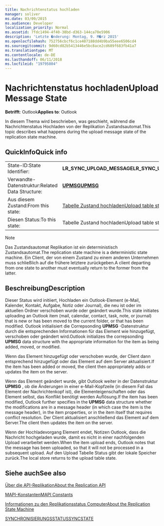 ```yaml
---
title: Nachrichtenstatus hochladen
manager: soliver
ms.date: 03/09/2015
ms.audience: Developer
localization_priority: Normal
ms.assetid: 7fdc1494-4f40-38bd-d363-144ca70e5906
description: 'Letzte �nderung: Montag, 9. M�rz 2015'
ms.openlocfilehash: 752756cbcf6c1ce487188dd4b9ba55eee6506cd4
ms.sourcegitcommit: 9d60cd82b5413446e5bc8ace2cd689f683fb41a7
ms.translationtype: MT
ms.contentlocale: de-DE
ms.lasthandoff: 06/11/2018
ms.locfileid: "19795804"
---
```

# <a name="upload-message-state"></a><span data-ttu-id="f8975-103">Nachrichtenstatus hochladen</span><span class="sxs-lookup"><span data-stu-id="f8975-103">Upload Message State</span></span>

  
  
<span data-ttu-id="f8975-104">**Betrifft**: Outlook</span><span class="sxs-lookup"><span data-stu-id="f8975-104">**Applies to**: Outlook</span></span> 
  
 <span data-ttu-id="f8975-105">In diesem Thema wird beschrieben, was geschieht, während die Nachrichtenstatus Hochladen von der Replikation Zustandsautomat.</span><span class="sxs-lookup"><span data-stu-id="f8975-105">This topic describes what happens during the upload message state of the replication state machine.</span></span> 
  
## <a name="quick-info"></a><span data-ttu-id="f8975-106">QuickInfo</span><span class="sxs-lookup"><span data-stu-id="f8975-106">Quick info</span></span>

|||
|:-----|:-----|
|<span data-ttu-id="f8975-107">State-ID:</span><span class="sxs-lookup"><span data-stu-id="f8975-107">State Identifier:</span></span>  <br/> |<span data-ttu-id="f8975-108">**LR_SYNC_UPLOAD_MESSAGE**</span><span class="sxs-lookup"><span data-stu-id="f8975-108">**LR_SYNC_UPLOAD_MESSAGE**</span></span> <br/> |
|<span data-ttu-id="f8975-109">Verwandte-Datenstruktur:</span><span class="sxs-lookup"><span data-stu-id="f8975-109">Related Data Structure:</span></span>  <br/> |<span data-ttu-id="f8975-110">**[UPMSG](upmsg.md)**</span><span class="sxs-lookup"><span data-stu-id="f8975-110">**[UPMSG](upmsg.md)**</span></span> <br/> |
|<span data-ttu-id="f8975-111">Aus diesem Zustand:</span><span class="sxs-lookup"><span data-stu-id="f8975-111">From this state:</span></span>  <br/> |[<span data-ttu-id="f8975-112">Tabelle Zustand hochladen</span><span class="sxs-lookup"><span data-stu-id="f8975-112">Upload table state</span></span>](upload-table-state.md) <br/> |
|<span data-ttu-id="f8975-113">Diesen Status:</span><span class="sxs-lookup"><span data-stu-id="f8975-113">To this state:</span></span>  <br/> |<span data-ttu-id="f8975-114">Tabelle Zustand hochladen</span><span class="sxs-lookup"><span data-stu-id="f8975-114">Upload table state</span></span>  <br/> |
   
> [!NOTE]
> <span data-ttu-id="f8975-115">Das Zustandsautomat Replikation ist ein deterministisch Zustandsautomat.</span><span class="sxs-lookup"><span data-stu-id="f8975-115">The replication state machine is a deterministic state machine.</span></span> <span data-ttu-id="f8975-116">Ein Client, der von einem Zustand zu einem anderen Unternehmen muss schließlich auf die frühere letztere zurückgeben.</span><span class="sxs-lookup"><span data-stu-id="f8975-116">A client departing from one state to another must eventually return to the former from the latter.</span></span> 
  
## <a name="description"></a><span data-ttu-id="f8975-117">Beschreibung</span><span class="sxs-lookup"><span data-stu-id="f8975-117">Description</span></span>

<span data-ttu-id="f8975-118">Dieser Status wird initiiert, Hochladen ein Outlook-Element (e-Mail, Kalender, Kontakt, Aufgabe, Notiz oder Journal), die neu ist oder im aktuellen Ordner verschoben wurde oder geändert wurde.</span><span class="sxs-lookup"><span data-stu-id="f8975-118">This state initiates uploading an Outlook item (mail, calendar, contact, task, note, or journal) that is new or has been moved to the current folder, or that has been modified.</span></span> <span data-ttu-id="f8975-119">Outlook initialisiert die Correpsonding **UPMSG** -Datenstruktur durch die entsprechenden Informationen für das Element wie hinzugefügt, verschoben oder geändert wird.</span><span class="sxs-lookup"><span data-stu-id="f8975-119">Outlook initializes the correpsonding **UPMSG** data structure with the appropriate information for the item as being added, moved, or modified.</span></span> 
  
<span data-ttu-id="f8975-120">Wenn das Element hinzugefügt oder verschoben wurde, der Client dann entsprechend hinzugefügt oder das Element auf dem Server aktualisiert.</span><span class="sxs-lookup"><span data-stu-id="f8975-120">If the item has been added or moved, the client then appropriately adds or updates the item on the server.</span></span> 
  
<span data-ttu-id="f8975-121">Wenn das Element geändert wurde, gibt Outlook weiter in der Datenstruktur **UPMSG** , ob die Änderungen in einer e-Mail-Kopfzeile (in diesem Fall das Element der Nachrichtenkopf ist), die Elementeigenschaften oder das Element selbst, das Konflikt benötigt werden Auflösung.</span><span class="sxs-lookup"><span data-stu-id="f8975-121">If the item has been modified, Outlook further specifies in the **UPMSG** data structure whether the modifications are in a message header (in which case the item is the message header), in the item properties, or in the item itself that requires conflict resolution.</span></span> <span data-ttu-id="f8975-122">Der Client aktualisiert anschließend das Element auf dem Server.</span><span class="sxs-lookup"><span data-stu-id="f8975-122">The client then updates the item on the server.</span></span> 
  
<span data-ttu-id="f8975-123">Wenn der Hochladevorgang Element endet, Notizen Outlook, dass die Nachricht hochgeladen wurde, damit es nicht in einer nachfolgenden Upload verarbeitet werden.</span><span class="sxs-lookup"><span data-stu-id="f8975-123">When the item upload ends, Outlook notes that the message has been uploaded, so that it will not be processed in a subsequent upload.</span></span> <span data-ttu-id="f8975-124">Auf den Upload Tabelle Status gibt der lokale Speicher zurück.</span><span class="sxs-lookup"><span data-stu-id="f8975-124">The local store returns to the upload table state.</span></span>
  
## <a name="see-also"></a><span data-ttu-id="f8975-125">Siehe auch</span><span class="sxs-lookup"><span data-stu-id="f8975-125">See also</span></span>



[<span data-ttu-id="f8975-126">Über die API-Replikation</span><span class="sxs-lookup"><span data-stu-id="f8975-126">About the Replication API</span></span>](about-the-replication-api.md)
  
[<span data-ttu-id="f8975-127">MAPI-Konstanten</span><span class="sxs-lookup"><span data-stu-id="f8975-127">MAPI Constants</span></span>](mapi-constants.md)
  
[<span data-ttu-id="f8975-128">Informationen zu den Replikationsstatus Computer</span><span class="sxs-lookup"><span data-stu-id="f8975-128">About the Replication State Machine</span></span>](about-the-replication-state-machine.md)
  
[<span data-ttu-id="f8975-129">SYNCHRONISIERUNGSSTATUS</span><span class="sxs-lookup"><span data-stu-id="f8975-129">SYNCSTATE</span></span>](syncstate.md)


